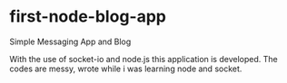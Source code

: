 # first-node-blog-app
Simple Messaging App and Blog

With the use of socket-io and node.js this application is developed. The codes are messy, wrote while i was learning node and socket.
